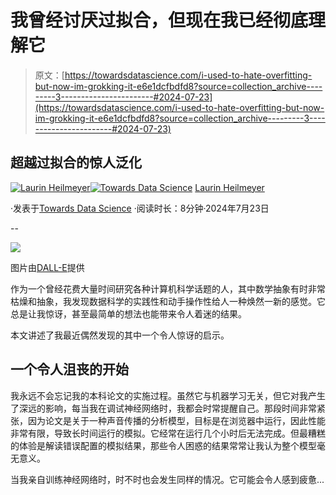 # 我曾经讨厌过拟合，但现在我已经彻底理解它

> 原文：[https://towardsdatascience.com/i-used-to-hate-overfitting-but-now-im-grokking-it-e6e1dcfbdfd8?source=collection_archive---------3-----------------------#2024-07-23](https://towardsdatascience.com/i-used-to-hate-overfitting-but-now-im-grokking-it-e6e1dcfbdfd8?source=collection_archive---------3-----------------------#2024-07-23)

## 超越过拟合的惊人泛化

[](https://blog.heilmela.eu/?source=post_page---byline--e6e1dcfbdfd8--------------------------------)[![Laurin Heilmeyer](../Images/bf503815c37deba7a84ae313530f20e6.png)](https://blog.heilmela.eu/?source=post_page---byline--e6e1dcfbdfd8--------------------------------)[](https://towardsdatascience.com/?source=post_page---byline--e6e1dcfbdfd8--------------------------------)[![Towards Data Science](../Images/a6ff2676ffcc0c7aad8aaf1d79379785.png)](https://towardsdatascience.com/?source=post_page---byline--e6e1dcfbdfd8--------------------------------) [Laurin Heilmeyer](https://blog.heilmela.eu/?source=post_page---byline--e6e1dcfbdfd8--------------------------------)

·发表于[Towards Data Science](https://towardsdatascience.com/?source=post_page---byline--e6e1dcfbdfd8--------------------------------) ·阅读时长：8分钟·2024年7月23日

--

![](../Images/37cabc7cc6b5c1869d4806c226047caf.png)

图片由[DALL-E](https://openai.com/index/dall-e-2/)提供

作为一个曾经花费大量时间研究各种计算机科学话题的人，其中数学抽象有时非常枯燥和抽象，我发现数据科学的实践性和动手操作性给人一种焕然一新的感觉。它总是让我惊讶，甚至最简单的想法也能带来令人着迷的结果。

本文讲述了我最近偶然发现的其中一个令人惊讶的启示。

## 一个令人沮丧的开始

我永远不会忘记我的本科论文的实施过程。虽然它与机器学习无关，但它对我产生了深远的影响，每当我在调试神经网络时，我都会时常提醒自己。那段时间非常紧张，因为论文是关于一种声音传播的分析模型，目标是在浏览器中运行，因此性能非常有限，导致长时间运行的模拟。它经常在运行几个小时后无法完成。但最糟糕的体验是解读错误配置的模拟结果，那些令人困惑的结果常常让我认为整个模型毫无意义。

当我亲自训练神经网络时，时不时也会发生同样的情况。它可能会令人感到疲惫...
